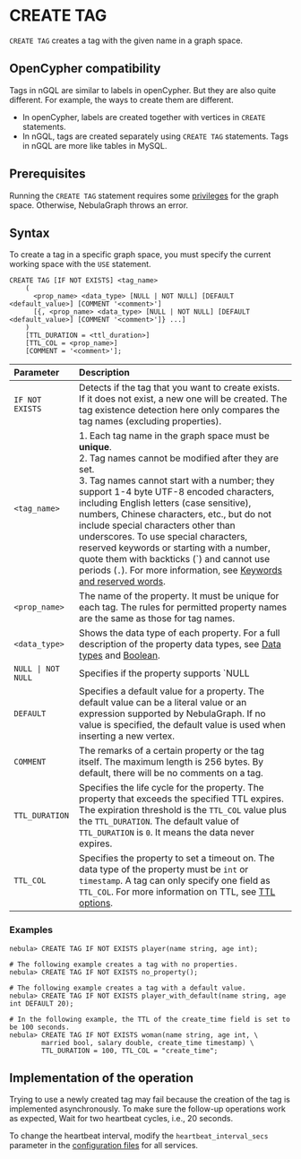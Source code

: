 # CREATE TAG

`CREATE TAG` creates a tag with the given name in a graph space.

## OpenCypher compatibility

Tags in nGQL are similar to labels in openCypher. But they are also quite different. For example, the ways to create them are different.

* In openCypher, labels are created together with vertices in `CREATE` statements.
* In nGQL, tags are created separately using `CREATE TAG` statements. Tags in nGQL are more like tables in MySQL.

## Prerequisites

Running the `CREATE TAG` statement requires some [privileges](../../7.data-security/1.authentication/3.role-list.md) for the graph space. Otherwise, NebulaGraph throws an error.

## Syntax

To create a tag in a specific graph space, you must specify the current working space with the `USE` statement.

```ngql
CREATE TAG [IF NOT EXISTS] <tag_name>
    (
      <prop_name> <data_type> [NULL | NOT NULL] [DEFAULT <default_value>] [COMMENT '<comment>']
      [{, <prop_name> <data_type> [NULL | NOT NULL] [DEFAULT <default_value>] [COMMENT '<comment>']} ...] 
    )
    [TTL_DURATION = <ttl_duration>]
    [TTL_COL = <prop_name>]
    [COMMENT = '<comment>'];
```

|Parameter|Description|
|:---|:---|
|`IF NOT EXISTS`|Detects if the tag that you want to create exists. If it does not exist, a new one will be created. The tag existence detection here only compares the tag names (excluding properties).|
|`<tag_name>`|1. Each tag name in the graph space must be **unique**. <br>2. Tag names cannot be modified after they are set.<br>3. Tag names cannot start with a number; they support 1-4 byte UTF-8 encoded characters, including English letters (case sensitive), numbers, Chinese characters, etc., but do not include special characters other than underscores. To use special characters, reserved keywords or starting with a number, quote them with backticks (\`) and cannot use periods (`.`). For more information, see [Keywords and reserved words](../../3.ngql-guide/1.nGQL-overview/keywords-and-reserved-words.md).|
|`<prop_name>`|The name of the property. It must be unique for each tag. The rules for permitted property names are the same as those for tag names.|
|`<data_type>`|Shows the data type of each property. For a full description of the property data types, see [Data types](../3.data-types/1.numeric.md) and [Boolean](../3.data-types/2.boolean.md).|
|`NULL \| NOT NULL`|Specifies if the property supports `NULL | NOT NULL`. The default value is `NULL`. `DEFAULT` must be specified if `NOT NULL` is set.|
|`DEFAULT`|Specifies a default value for a property. The default value can be a literal value or an expression supported by NebulaGraph. If no value is specified, the default value is used when inserting a new vertex.|
|`COMMENT`|The remarks of a certain property or the tag itself. The maximum length is 256 bytes. By default, there will be no comments on a tag.|
|`TTL_DURATION`|Specifies the life cycle for the property. The property that exceeds the specified TTL expires. The expiration threshold is the `TTL_COL` value plus the `TTL_DURATION`. The default value of `TTL_DURATION` is `0`. It means the data never expires.|
|`TTL_COL`|Specifies the property to set a timeout on. The data type of the property must be `int` or `timestamp`. A tag can only specify one field as `TTL_COL`. For more information on TTL, see [TTL options](../8.clauses-and-options/ttl-options.md).|

### Examples

```ngql
nebula> CREATE TAG IF NOT EXISTS player(name string, age int);

# The following example creates a tag with no properties.
nebula> CREATE TAG IF NOT EXISTS no_property(); 

# The following example creates a tag with a default value.
nebula> CREATE TAG IF NOT EXISTS player_with_default(name string, age int DEFAULT 20);

# In the following example, the TTL of the create_time field is set to be 100 seconds.
nebula> CREATE TAG IF NOT EXISTS woman(name string, age int, \
        married bool, salary double, create_time timestamp) \
        TTL_DURATION = 100, TTL_COL = "create_time";
```

## Implementation of the operation

Trying to use a newly created tag may fail because the creation of the tag is implemented asynchronously. To make sure the follow-up operations work as expected, Wait for two heartbeat cycles, i.e., 20 seconds.

To change the heartbeat interval, modify the `heartbeat_interval_secs` parameter in the [configuration files](../../5.configurations-and-logs/1.configurations/1.configurations.md) for all services.
